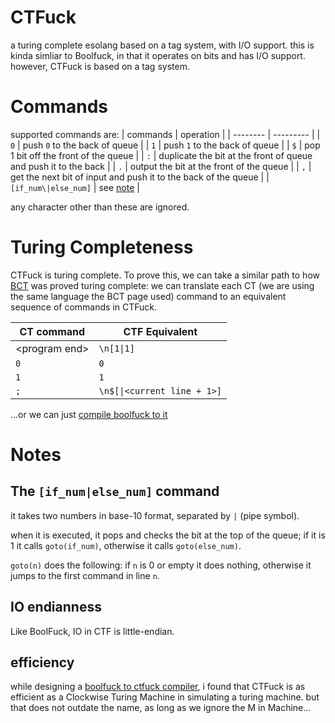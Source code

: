 # CTFuck
a turing complete esolang based on a tag system, with I/O support.
this is kinda simliar to Boolfuck, in that it operates on bits and has I/O support.
however, CTFuck is based on a tag system.

# Commands

supported commands are:
| commands | operation |
| -------- | --------- |
| `0` | push `0` to the back of queue |
| `1` | push `1` to the back of queue |
| `$` | pop 1 bit off the front of the queue |
| `:` | duplicate the bit at the front of queue and push it to the back |
| `.` | output the bit at the front of the queue |
| `,` | get the next bit of input and push it to the back of the queue |
| `[if_num\|else_num]` | see [note](#the-if_numelse_num-command) |

any character other than these are ignored.

# Turing Completeness
CTFuck is turing complete. To prove this, we can take a similar path to how [BCT](https://esolangs.org/wiki/Bitwise_Cyclic_Tag) was proved turing complete: we can translate each CT (we are using the same language the BCT page used) command to an equivalent sequence of commands in CTFuck.

| CT command | CTF Equivalent |
| ---------- | --------------- |
| \<program end\> | `\n[1\|1]` |
| `0` | `0` |
| `1` | `1` |
| `;` | `\n$[\|<current line + 1>]` |

...or we can just [compile boolfuck to it](https://github.com/pro465/btcc)

# Notes
## The `[if_num|else_num]` command
it takes two numbers in base-10 format, separated by `|` (pipe symbol).

when it is executed, it pops and checks the bit at the top of the queue;
if it is 1 it calls `goto(if_num)`, otherwise it calls `goto(else_num)`.

`goto(n)` does the following: if `n` is 0 or empty it does nothing, otherwise it jumps to the first command in line `n`.

## IO endianness
Like BoolFuck, IO in CTF is little-endian.

## efficiency

while designing a [boolfuck to ctfuck compiler](https://github.com/pro465/btcc), i found that CTFuck is as efficient as a Clockwise Turing Machine in simulating a turing machine. but that does not outdate the name, as long as we ignore the M in Machine...
